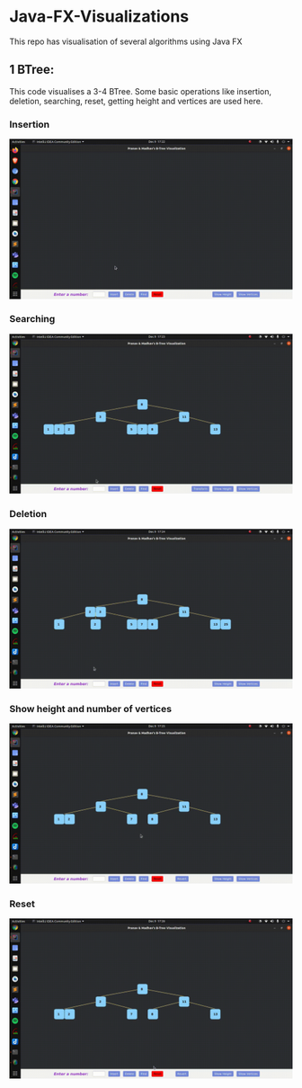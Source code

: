 # Java-FX-Visualizations
This repo has visualisation of several algorithms using Java FX

## 1 BTree: 
This code visualises a 3-4 BTree. Some basic operations like insertion, deletion, searching, reset, getting height and vertices are used here. 

### Insertion
![](/Images/BTree/Insertion.gif)


### Searching
![](/Images/BTree/Searching.gif)


### Deletion
![](/Images/BTree/Deletion.gif)


### Show height and number of vertices
![](/Images/BTree/ShowHeight.gif)


### Reset
![](/Images/BTree/Reset.gif)
